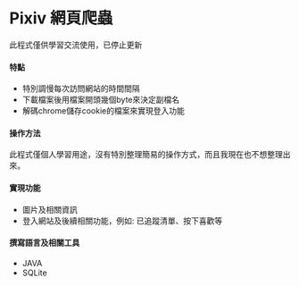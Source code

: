 Pixiv 網頁爬蟲
===============================
此程式僅供學習交流使用，已停止更新

#### 特點
* 特別調慢每次訪問網站的時間間隔
* 下載檔案後用檔案開頭幾個byte來決定副檔名
* 解碼chrome儲存cookie的檔案來實現登入功能

#### 操作方法
此程式僅個人學習用途，沒有特別整理簡易的操作方式，而且我現在也不想整理出來。

#### 實現功能
* 圖片及相關資訊
* 登入網站及後續相關功能，例如: 已追蹤清單、按下喜歡等

#### 撰寫語言及相關工具
* JAVA
* SQLite
